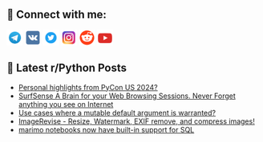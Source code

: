 ## 🔎 Connect with me:
[<img src="https://github.com/bullbesh/bullbesh/blob/main/images/Telegram.png" width="32" height="32" />](https://t.me/bullbesh)
[<img src="https://github.com/bullbesh/bullbesh/blob/main/images/VK.png" width="32" height="32" />](https://vk.com/bullbesh)
[<img src="https://github.com/bullbesh/bullbesh/blob/main/images/Twitter.png" width="32" height="32" />](https://twitter.com/bullbesh1)
[<img src="https://github.com/bullbesh/bullbesh/blob/main/images/Instagram.png" width="32" height="32" />](https://www.instagram.com/bullbesh)
[<img src="https://github.com/bullbesh/bullbesh/blob/main/images/Reddit.png" width="32" height="32" />](https://www.reddit.com/user/bullbesh)
[<img src="https://github.com/bullbesh/bullbesh/blob/main/images/YouTube.png" width="32" height="32" />](https://www.youtube.com/channel/UCtfjRs6uzgq5mfm8S06WTcg)

## 📕 Latest r/Python Posts
<!-- BLOG-POST-LIST:START -->
- [Personal highlights from PyCon US 2024?](https://www.reddit.com/r/Python/comments/1et20on/personal_highlights_from_pycon_us_2024/)
- [SurfSense A Brain for your Web Browsing Sessions. Never Forget anything you see on Internet](https://www.reddit.com/r/Python/comments/1esm0io/surfsense_a_brain_for_your_web_browsing_sessions/)
- [Use cases where a mutable default argument is warranted?](https://www.reddit.com/r/Python/comments/1eskrri/use_cases_where_a_mutable_default_argument_is/)
- [ImageRevise - Resize, Watermark, EXIF remove, and compress images!](https://www.reddit.com/r/Python/comments/1esjwv3/imagerevise_resize_watermark_exif_remove_and/)
- [marimo notebooks now have built-in support for SQL](https://www.reddit.com/r/Python/comments/1eshjs4/marimo_notebooks_now_have_builtin_support_for_sql/)
<!-- BLOG-POST-LIST:END -->
